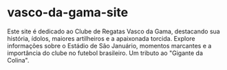 # vasco-da-gama-site
Este site é dedicado ao Clube de Regatas Vasco da Gama, destacando sua história, ídolos, maiores artilheiros e a apaixonada torcida. Explore informações sobre o Estádio de São Januário, momentos marcantes e a importância do clube no futebol brasileiro. Um tributo ao "Gigante da Colina".
